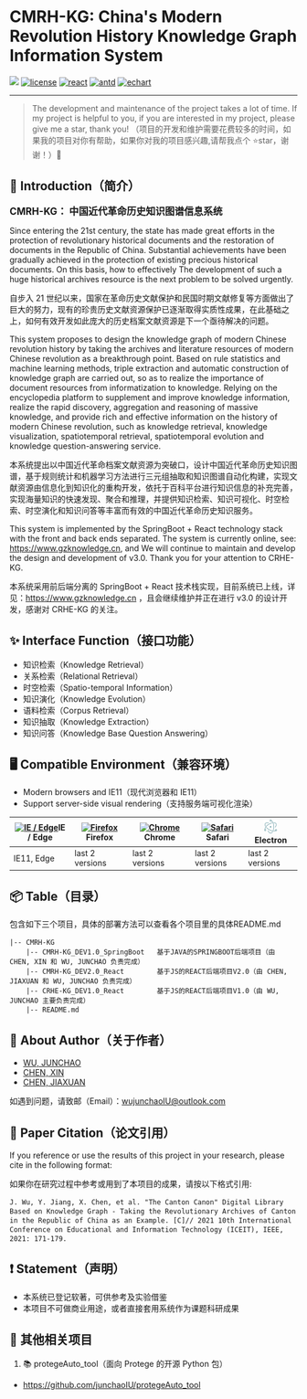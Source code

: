 # CMRH-KG: China's Modern Revolution History Knowledge Graph Information System

![](https://www.wujunchao.top/wp-content/uploads/2022/03/CMRH-KG.png) [![license](https://img.shields.io/crates/l/rustc-serialize)](https://github.com/junchaoIU/Canton-KG-React/blob/main/LICENSE) [![react](https://img.shields.io/badge/react-17.0.0-yellowgreen)](https://github.com/facebook/react) [![antd](https://img.shields.io/badge/antd-4.9.4-orange)](https://github.com/ant-design/ant-design) [![echart](https://img.shields.io/badge/echart-5.0.0-green)](https://github.com/apache/echarts)

---

> The development and maintenance of the project takes a lot of time. If my project is helpful to you, if you are interested in my project, please give me a star, thank you! （项目的开发和维护需要花费较多的时间，如果我的项目对你有帮助，如果你对我的项目感兴趣,请帮我点个 ⭐star，谢谢！）🍉

## 🌈 Introduction（简介）

**<big>CMRH-KG： 中国近代革命历史知识图谱信息系统</big>**

Since entering the 21st century, the state has made great efforts in the protection of revolutionary historical documents and the restoration of documents in the Republic of China. Substantial achievements have been gradually achieved in the protection of existing precious historical documents. On this basis, how to effectively The development of such a huge historical archives resource is the next problem to be solved urgently.

自步入 21 世纪以来，国家在革命历史文献保护和民国时期文献修复等方面做出了巨大的努力，现有的珍贵历史文献资源保护已逐渐取得实质性成果，在此基础之上，如何有效开发如此庞大的历史档案文献资源是下一个亟待解决的问题。

This system proposes to design the knowledge graph of modern Chinese revolution history by taking the archives and literature resources of modern Chinese revolution as a breakthrough point. Based on rule statistics and machine learning methods, triple extraction and automatic construction of knowledge graph are carried out, so as to realize the importance of document resources from informatization to knowledge. Relying on the encyclopedia platform to supplement and improve knowledge information, realize the rapid discovery, aggregation and reasoning of massive knowledge, and provide rich and effective information on the history of modern Chinese revolution, such as knowledge retrieval, knowledge visualization, spatiotemporal retrieval, spatiotemporal evolution and knowledge question-answering service.

本系统提出以中国近代革命档案文献资源为突破口，设计中国近代革命历史知识图谱，基于规则统计和机器学习方法进行三元组抽取和知识图谱自动化构建，实现文献资源由信息化到知识化的重构开发，依托于百科平台进行知识信息的补充完善，实现海量知识的快速发现、聚合和推理，并提供知识检索、知识可视化、时空检索、时空演化和知识问答等丰富而有效的中国近代革命历史知识服务。

This system is implemented by the SpringBoot + React technology stack with the front and back ends separated. The system is currently online, see: https://www.gzknowledge.cn, and We will continue to maintain and develop the design and development of v3.0. Thank you for your attention to CRHE-KG.

本系统采用前后端分离的 SpringBoot + React 技术栈实现，目前系统已上线，详见：https://www.gzknowledge.cn ，且会继续维护并正在进行 v3.0 的设计开发，感谢对 CRHE-KG 的关注。

## ✨ Interface Function（接口功能）

- 知识检索（Knowledge Retrieval）
- 关系检索（Relational Retrieval）
- 时空检索（Spatio-temporal Information）
- 知识演化（Knowledge Evolution）
- 语料检索（Corpus Retrieval）
- 知识抽取（Knowledge Extraction）
- 知识问答（Knowledge Base Question Answering）

## 🖥 Compatible Environment（兼容环境）

- Modern browsers and IE11（现代浏览器和 IE11）
- Support server-side visual rendering（支持服务端可视化渲染）

| [<img src="https://raw.githubusercontent.com/alrra/browser-logos/master/src/edge/edge_48x48.png" alt="IE / Edge" width="24px" height="24px" />](http://godban.github.io/browsers-support-badges/)IE / Edge | [<img src="https://raw.githubusercontent.com/alrra/browser-logos/master/src/firefox/firefox_48x48.png" alt="Firefox" width="24px" height="24px" />](http://godban.github.io/browsers-support-badges/)Firefox | [<img src="https://raw.githubusercontent.com/alrra/browser-logos/master/src/chrome/chrome_48x48.png" alt="Chrome" width="24px" height="24px" />](http://godban.github.io/browsers-support-badges/)Chrome | [<img src="https://raw.githubusercontent.com/alrra/browser-logos/master/src/safari/safari_48x48.png" alt="Safari" width="24px" height="24px" />](http://godban.github.io/browsers-support-badges/)Safari | [<img src="https://raw.githubusercontent.com/alrra/browser-logos/master/src/electron/electron_48x48.png" alt="Electron" width="24px" height="24px" />](http://godban.github.io/browsers-support-badges/)Electron |
| --- | --- | --- | --- | --- |
| IE11, Edge | last 2 versions | last 2 versions | last 2 versions | last 2 versions |

## 📦 Table（目录）
包含如下三个项目，具体的部署方法可以查看各个项目里的具体README.md

```shell
|-- CMRH-KG
    |-- CMRH-KG_DEV1.0_SpringBoot   基于JAVA的SPRINGBOOT后端项目（由 CHEN, XIN 和 WU, JUNCHAO 负责完成）
    |-- CMRH-KG_DEV2.0_React        基于JS的REACT后端项目V2.0（由 CHEN, JIAXUAN 和 WU, JUNCHAO 负责完成）
    |-- CRHE-KG_DEV1.0_React        基于JS的REACT后端项目V1.0（由 WU, JUNCHAO 主要负责完成）
    |-- README.md
```

## 🌸 About Author（关于作者）

- [WU, JUNCHAO](https://github.com/junchaoIU)
- [CHEN, XIN](https://github.com/Chen-X666)
- [CHEN, JIAXUAN](https://github.com/00Jane)

如遇到问题，请致邮（Email）：wujunchaoIU@outlook.com

## 📕 Paper Citation（论文引用）

If you reference or use the results of this project in your research, please cite in the following format:

如果你在研究过程中参考或用到了本项目的成果，请按以下格式引用:

```
J. Wu, Y. Jiang, X. Chen, et al. "The Canton Canon" Digital Library Based on Knowledge Graph - Taking the Revolutionary Archives of Canton in the Republic of China as an Example. [C]// 2021 10th International Conference on Educational and Information Technology (ICEIT), IEEE, 2021: 171-179.
```

## ❗ Statement（声明）
- 本系统已登记软著，可供参考及实验借鉴
- 本项目不可做商业用途，或者直接套用系统作为课题科研成果

## 🍉 其他相关项目
1. 📚 protegeAuto_tool（面向 Protege 的开源 Python 包）

- https://github.com/junchaoIU/protegeAuto_tool
